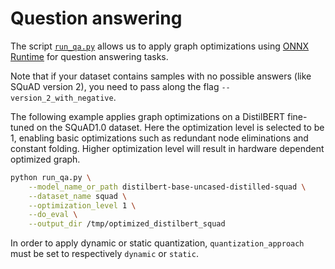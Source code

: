<!---
Copyright 2020 The HuggingFace Team. All rights reserved.

Licensed under the Apache License, Version 2.0 (the "License");
you may not use this file except in compliance with the License.
You may obtain a copy of the License at

    http://www.apache.org/licenses/LICENSE-2.0

Unless required by applicable law or agreed to in writing, software
distributed under the License is distributed on an "AS IS" BASIS,
WITHOUT WARRANTIES OR CONDITIONS OF ANY KIND, either express or implied.
See the License for the specific language governing permissions and
limitations under the License.
-->

# Question answering

The script [`run_qa.py`](https://github.com/huggingface/optimum/blob/main/examples/onnxruntime/optimization/question-answering/run_qa.py)
allows us to apply graph optimizations using [ONNX Runtime](https://github.com/microsoft/onnxruntime) for question answering tasks.

Note that if your dataset contains samples with no possible answers (like SQuAD version 2), you need to pass along 
the flag `--version_2_with_negative`.

The following example applies graph optimizations on a DistilBERT fine-tuned on the SQuAD1.0 dataset. Here the optimization level is selected to be 1, enabling basic optimizations such as redundant node eliminations and constant folding. Higher optimization level will result in hardware dependent optimized graph.

```bash
python run_qa.py \
    --model_name_or_path distilbert-base-uncased-distilled-squad \
    --dataset_name squad \
    --optimization_level 1 \
    --do_eval \
    --output_dir /tmp/optimized_distilbert_squad
```

In order to apply dynamic or static quantization, `quantization_approach` must be set to  respectively `dynamic` or `static`.
